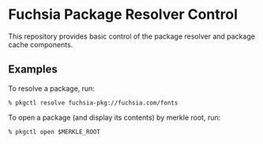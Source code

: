 # Fuchsia Package Resolver Control

This repository provides basic control of the package resolver and package cache
components.

## Examples

To resolve a package, run:

```
% pkgctl resolve fuchsia-pkg://fuchsia.com/fonts
```

To open a package (and display its contents) by merkle root, run:

```
% pkgctl open $MERKLE_ROOT
```
